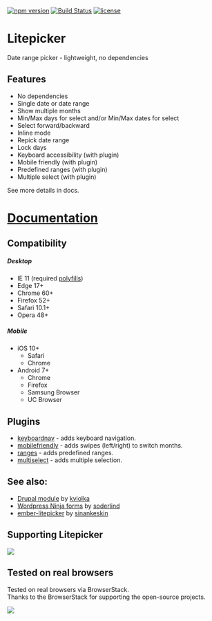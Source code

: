 [![npm version](https://badge.fury.io/js/litepicker.svg)](https://www.npmjs.com/package/litepicker) [![Build Status](https://travis-ci.org/wakirin/Litepicker.svg?branch=master)](https://travis-ci.org/wakirin/Litepicker) [![license](https://img.shields.io/github/license/mashape/apistatus.svg)](https://github.com/wakirin/Litepicker/blob/master/README.md)

Litepicker
=========

Date range picker - lightweight, no dependencies

## Features
* No dependencies
* Single date or date range
* Show multiple months
* Min/Max days for select and/or Min/Max dates for select
* Select forward/backward
* Inline mode
* Repick date range
* Lock days  
* Keyboard accessibility (with plugin)
* Mobile friendly (with plugin)
* Predefined ranges (with plugin)
* Multiple select (with plugin)
  
See more details in docs.

# [Documentation](https://litepicker.com)

## Compatibility

##### Desktop
- IE 11 (required [polyfills](https://github.com/wakirin/litepicker-polyfills-ie11))
- Edge 17+
- Chrome 60+
- Firefox 52+
- Safari 10.1+
- Opera 48+

##### Mobile
- iOS 10+
  - Safari
  - Chrome
- Android 7+
  - Chrome
  - Firefox
  - Samsung Browser
  - UC Browser

## Plugins
* [keyboardnav](https://litepicker.com/docs/plugins/keyboardnav/) - adds keyboard navigation.
* [mobilefriendly](https://litepicker.com/docs/plugins/mobilefriendly/) - adds swipes (left/right) to switch months.
* [ranges](https://litepicker.com/docs/plugins/ranges/) - adds predefined ranges.
* [multiselect](https://litepicker.com/docs/plugins/multiselect/) - adds multiple selection.

## See also:
* [Drupal module](https://www.drupal.org/project/date_range_picker) by [kviolka](https://github.com/kviolka)
* [Wordpress Ninja forms](https://github.com/soderlind/date-range-ninja-forms) by [soderlind](https://github.com/soderlind)
* [ember-litepicker](https://github.com/sinankeskin/ember-litepicker) by [sinankeskin](https://github.com/sinankeskin)

## Supporting Litepicker
[![](https://github.com/wakirin/Litepicker/blob/gh-pages/assets/images/coffee.png?raw=true)](https://ko-fi.com/wakirin)

## Tested on real browsers
Tested on real browsers via BrowserStack.  
Thanks to the BrowserStack for supporting the open-source projects.  

[![](https://github.com/wakirin/Litepicker/blob/gh-pages/assets/images/Browserstack-logo.png?raw=true)](https://www.browserstack.com/)